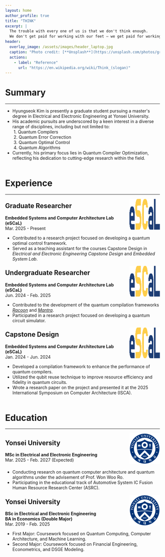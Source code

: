 ```yaml
---
layout: home
author_profile: true
title: "THINK"
excerpt: |
  The trouble with every one of us is that we don't think enough.
  We don't get paid for working with our feet — we get paid for working with our heads.
header:
  overlay_image: /assets/images/header_laptop.jpg
  caption: "Photo credit: [**Unsplash**](https://unsplash.com/photos/gray-and-black-laptop-computer-on-surface-Im7lZjxeLhg)"
  actions:
    - label: "Reference"
      url: "https://en.wikipedia.org/wiki/Think_(slogan)"
---
```




# Summary

---

- Hyungseok Kim is presently a graduate student pursuing a master's degree in Electrical and Electronic Engineering at Yonsei University.
- His academic pursuits are underscored by a keen interest in a diverse range of disciplines, including but not limited to:
<br/>&nbsp;1. Quantum Compilers
<br/>&nbsp;2. Quantum Error Correction
<br/>&nbsp;3. Quantum Optimal Control
<br/>&nbsp;4. Quantum Algorithms
- Currently, his primary focus lies in Quantum Compiler Optimization, reflecting his dedication to cutting-edge research within the field.



<h1 style="margin-top: 2em;">Experience</h1>

---

<div style="display: flex; align-items: center;">
  <div style="width: 80%; padding-right: 10px;">
    <h2 style="margin-top: 0.5em;">
      Graduate Researcher <a href="http://escal.yonsei.ac.kr/index.html" target="_blank"><i class="fa fa-house" title="Website"></i></a>
    </h2>
    <b>Embedded Systems and Computer Architecture Lab (eSCaL)</b>
    <br>Mar. 2025 - Present
  </div>
  <div style="width: 20%;">
    <img src="/assets/images/logo_escal.png" alt="eSCaL" width="100" height="100"/>
  </div>
</div>

- Contributed to a research project focused on developing a quantum optimal control framework. <a href="/portfolio/projects/#research-on-quantum-pulse-latency-reduction-through-quantum-optimal-control-framework"><i class="fa fa-hashtag" title="Project"></i></a>
- Served as a teaching assistant for the courses Capstone Design in *Electrical and Electronic Engineering Capstone Design* and *Embedded System Lab*.


<div style="display: flex; align-items: center;">
  <div style="width: 80%; padding-right: 10px;">
    <h2 style="margin-top: 0.5em;">
      Undergraduate Researcher <a href="http://escal.yonsei.ac.kr/index.html" target="_blank"><i class="fa fa-house" title="Website"></i></a>
    </h2>
    <b>Embedded Systems and Computer Architecture Lab (eSCaL)</b>
    <br>Jun. 2024 - Feb. 2025
  </div>
  <div style="width: 20%;">
    <img src="/assets/images/logo_escal.png" alt="eSCaL" width="100" height="100"/>
  </div>
</div>

- Contributed to the development of the quantum compilation frameworks <a href="/portfolio/publications/#recompiling-qaoa-circuits-on-various-rotational-directions-"><i>Racoon</i></a> and <a href="/portfolio/publications/#qubit-movement-optimized-program-generation-on-zoned-neutral-atom-processors-"><i>Mantra</i></a>.
- Participated in a research project focused on developing a quantum circuit simulator. <a href="/portfolio/projects/#developing-a-high-speed-quantum-circuit-simulator-that-supports-verification-and-testing-of-hyperscale-quantum-algorithms"><i class="fa fa-hashtag" title="Project"></i></a>


<div style="display: flex; align-items: center;">
  <div style="width: 80%; padding-right: 10px;">
    <h2 style="margin-top: 0.5em;">
      Capstone Design <a href="http://escal.yonsei.ac.kr/index.html" target="_blank"><i class="fa fa-house" title="Website"></i></a>
    </h2>
    <b>Embedded Systems and Computer Architecture Lab (eSCaL)</b>
    <br>Jan. 2024 - Jun. 2024
  </div>
  <div style="width: 20%;">
    <img src="/assets/images/logo_escal.png" alt="eSCaL" width="100" height="100"/>
  </div>
</div>

- Developed a compilation framework to enhance the performance of quantum compilers.
- Utilized the qubit reuse technique to improve resource efficiency and fidelity in quantum circuits.
- Wrote a research paper on the project and presented it at the 2025 International Symposium on Computer Architecture (ISCA). <a href="/portfolio/publications/#qr-map-a-map-based-approach-to-quantum-circuit-abstraction-for-qubit-reuse-optimization-"><i class="fa fa-hashtag" title="Publication"></i></a>



<h1 style="margin-top: 2em;">Education</h1>

---

<div style="display: flex; align-items: center;">
  <div style="width: 80%; padding-right: 10px;">
    <h2 style="margin-top: 0.5em;">
      Yonsei University <a href="https://www.yonsei.ac.kr/sites/en_sc/index.do" target="_blank"><i class="fa fa-house" title="Website"></i></a>
    </h2>
    <b>MSc in Electrical and Electronic Engineering</b>
    <br>Mar. 2025 - Feb. 2027 (Expected)
  </div>
  <div style="width: 20%;">
    <img src="/assets/images/logo_yonsei.png" alt="Yonsei University" width="100" height="100"/>
  </div>
</div>

- Conducting research on quantum computer architecture and quantum algorithms under the advisement of Prof. Won Woo Ro. <a href="http://escal.yonsei.ac.kr/professor.html" target="_blank"><i class="fa fa-house" title="Website"></i></a>
- Participating in the educational track of Automotive System IC Fusion Human Resource Research Center (ASRC). <a href="http://asrc.yonsei.ac.kr/index.php" target="_blank"><i class="fa fa-house" title="Website"></i></a>



<div style="display: flex; align-items: center;">
  <div style="width: 80%; padding-right: 10px;">
    <h2 style="margin-top: 0.5em;">
      Yonsei University <a href="https://www.yonsei.ac.kr/sites/en_sc/index.do" target="_blank"><i class="fa fa-house" title="Website"></i></a>
    </h2>
    <b>BSc in Electrical and Electronic Engineering</b>
    <br><b>BA in Economics (Double Major)</b>
    <br>Mar. 2019 - Feb. 2025
  </div>
  <div style="width: 20%;">
    <img src="/assets/images/logo_yonsei.png" alt="Yonsei University" width="100" height="100"/>
  </div>
</div>

- First Major: Coursework focused on Quantum Computing, Computer Architecture, and Machine Learning.
- Second Major: Coursework focused on Financial Engineering, Econometrics, and DSGE Modeling.